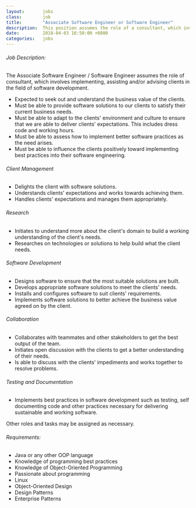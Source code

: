 ```yaml
---
layout:       jobs
class:        job
title:        "Associate Software Engineer or Software Engineer"
description:  This position assumes the role of a consultant, which involves implementing, assisting and/or advising clients in the field of software development.
date:         2018-04-03 16:50:00 +0800
categories:   jobs
---
```

<!-- Do not leave new lines after each element. Elements after new lines will not be rendered. -->
<h6 class="-dark">Job Description:</h6>
<p>
  The Associate Software Engineer / Software Engineer assumes the role of consultant, which involves implementing, assisting and/or advising clients in the field of software development.
</p>
<ul>
  <li>Expected to seek out and understand the business value of the clients.</li>
  <li>Must be able to provide software solutions to our clients to satisfy their current business needs.</li>
  <li>Must be able to adapt to the clients' environment and culture to ensure that we are able to deliver clients' expectations. This includes dress code and working hours.
  </li>
  <li>Must be able to assess how to implement better software practices as the need arises.</li>
  <li>Must be able to influence the clients positively toward implementing best practices into their software engineering.</li>
</ul>
<h6 class="-dark">Client Management</h6>
<ul>
  <li>Delights the client with software solutions.
</li>
  <li>Understands clients' expectations and works towards achieving them.
</li>
  <li>Handles clients' expectations and manages them appropriately.
  </li>
</ul>
<h6 class="-dark">Research</h6>
<ul>
  <li>Initiates to understand more about the client's domain to build a working understanding of the client's needs.</li>
  <li>Researches on technologies or solutions to help build what the client needs.</li>
</ul>
<h6 class="-dark">Software Development</h6>
<ul>
  <li>Designs software to ensure that the most suitable solutions are built.</li>
  <li>Develops appropriate software solutions to meet the clients' needs.
  </li>
  <li>Installs and configures software to suit clients' requirements.
  </li>
  <li>Implements software solutions to better achieve the business value agreed on by the client.</li>
</ul>
<h6 class="-dark">Collaboration</h6>
<ul>
  <li>Collaborates with teammates and other stakeholders to get the best output of the team.</li>
  <li>Initiates open discussion with the clients to get a better understanding of their needs.</li>
  <li>Is able to discuss with the clients' impediments and works together to resolve problems.</li>
</ul>
<h6 class="-dark">Testing and Documentation</h6>
<ul>
  <li>Implements best practices in software development such as testing, self documenting code and other practices necessary for delivering sustainable and working software.</li>
</ul>
<p>Other roles and tasks may be assigned as necessary.</p>
<h6 class="-dark">Requirements:</h6>
<ul>
  <li>
    Java or any other OOP language
  </li>
  <li>
    Knowledge of programming best practices
  </li>
  <li>
    Knowledge of Object-Oriented Programming
  </li>
  <li>
    Passionate about programming
  </li>
  <li>
    Linux
  </li>
  <li>
    Object-Oriented Design
  </li>
  <li>
    Design Patterns
  </li>
  <li>
    Enterprise Patterns
  </li>
</ul>